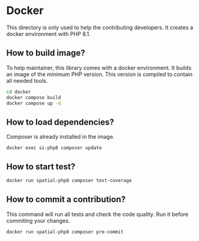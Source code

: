 Docker
======

This directory is only used to help the contributing developers. 
It creates a docker environment with PHP 8.1. 

How to build image?
----------------------
To help maintainer, this library comes with a docker environment.
It builds an image of the minimum PHP version.
This version is compiled to contain all needed tools.
```sh
cd docker
docker compose build
docker compose up -d
```

How to load dependencies?
-------------------------
Composer is already installed in the image.
```
docker exec si-php8 composer update
```

How to start test?
------------------
```sh 
docker run spatial-php8 composer test-coverage
```

How to commit a contribution?
-----------------------------
This command will run all tests and check the code quality.
Run it before commiting your changes.
```sh
docker run spatial-php8 composer pre-commit
```
